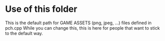 # Use of this folder

This is the default path for GAME ASSETS (png, jpeg, ...) files defined in pch.cpp
While you can change this, this is here for people that want to stick to the default way.